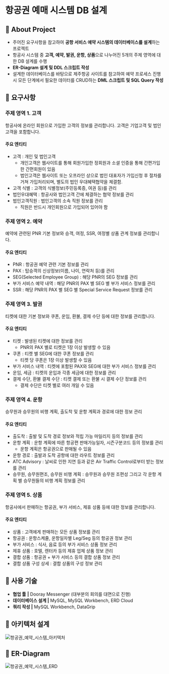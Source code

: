 # 항공권 예매 시스템 DB 설계

## 🔹 About Project

- 주어진 요구사항을 참고하여 **공항 서비스 예약 시스템의 데이터베이스를 설계**하는 프로젝트
- 항공사 시스템 중 **고객, 예약, 발권, 운항, 상품**으로 나누어진 5개의 주제 영역에 대한 DB 설계를 수행
- **ER-Diagram 설계 및 DDL 스크립트 작성**
- 설계한 데이터베이스를 바탕으로 제주항공 사이트를 참고하여 예약 프로세스 진행 시 모든 단계에서 필요한 데이터를 CRUD하는 **DML 스크립트 및 SQL Query 작성**


## 🔹 요구사항

### 주제 영역 1. 고객
항공사에 온라인 회원으로 가입한 고객의 정보를 관리합니다. 고객은 기업고객 및 법인고객을 포함합니다.
#### 주요 엔티티
- 고객 : 개인 및 법인고객
  - 개인고객은 웹사이트를 통해 회원가입한 정회원과 소셜 인증을 통해 간편가입한 간편회원이 있음
  - 법인고객은 웹사이트 또는 오프라인 상으로 법인 대표자가 가입신청 후 절차를 거쳐 가입처리되며, 별도의 법인 우대혜택협약을 체결함.
- 고객 식별 : 고객의 식별정보(주민등록증, 여권 등)를 관리
- 법인우대혜택 : 항공사와 법인고객 간에 체결하는 협약 정보를 관리
- 법인고객직원 : 법인고객의 소속 직원 정보를 관리
  - 직원은 반드시 개인회원으로 가입되어 있어야 함
 
### 주제 영역 2. 예약
예약에 관련된 PNR 기본 정보와 승객, 여정, SSR, 여정별 상품 관계 정보를 관리합니다.
#### 주요 엔티티
- PNR : 항공권 예약 관련 기본 정보를 관리
- PAX : 탑승객의 신상정보(이름, 나이, 연락처 등)를 관리
- SEG(Selected Employee Group) : 해당 PNR의 SEG 정보를 관리
- 부가 서비스 예약 내역 : 해당 PNR의 PAX 별 SEG 별 부가 서비스 정보를 관리
- SSR : 해당 PNR의 PAX 별 SEG 별 Special Service Request 정보를 관리

### 주제 영역 3. 발권
티켓에 대한 기본 정보와 쿠폰, 운임, 환불, 결제 수단 등에 대한 정보를 관리합니다.
#### 주요 엔티티
- 티켓 : 발생된 티켓에 대한 정보를 관리
  - PNR의 PAX 별로 티켓은 1장 이상 발생할 수 있음
- 쿠폰 : 티켓 별 SEG에 대한 쿠폰 정보를 관리
  - 티켓 당 쿠폰은 1장 이상 발생할 수 있음
- 부가 서비스 내역 : 티켓에 포함된 PAX와 SEG에 대한 부가 서비스 정보를 관리
- 운임, 세금 : 티켓의 운입과 각종 세금에 대한 정보를 관리
- 결제 수단, 환불 결제 수단 : 티켓 결제 또는 환불 시 결제 수단 정보를 관리
  - 결제 수단은 티켓 별로 여러 개일 수 있음
 
### 주제 영역 4. 운항
승무원과 승무원의 비행 계획, 출도착 및 운항 계획과 경로에 대한 정보 관리
#### 주요 엔티티
- 출도착 : 출발 및 도착 경로 정보와 적립 가능 마일리지 등의 정보를 관리
- 운항 계획 : 운항 계획에 따른 항공편 판매가능일자, 시즌구분코드 등의 정보를 관리
  - 운항 계획은 항공권으로 판매될 수 있음
- 운항 경로 : 출발과 도착 공항에 대한 라우트 정보를 관리
- ATC Advisory : 날씨로 인한 지연 등과 같은 Air Traffic Control로부터 받는 정보를 관리
- 승무원, 승무원편조, 승무원 비행 계획 : 승무원과 승무원 조편성 그리고 각 운항 계획 별 승무원들의 비행 계획 정보를 관리

### 주제 영역 5. 상품
항공사에서 판매하는 항공권, 부가 서비스, 제휴 상품 등에 대한 정보를 관리합니다.
#### 주요 엔티티
- 상품 : 고객에게 판매하는 모든 상품 정보를 관리
- 항공권 : 운항스케줄, 운항일자별 Leg/Seg 등의 항공권 정보 관리
- 부가 서비스 : 식사, 음료 등의 부가 서비스 상품 정보 관리
- 제휴 상품 : 호텔, 렌터카 등의 제휴 업체 상품 정보 관리
- 결합 상품 : 항공권  + 부가 서비스 등의 결합 상품 정보 관리
- 결합 상품 구성 상세 : 결합 상품의 구성 정보 관리


## 🔹 사용 기술

- **협업 툴** **|** Dooray Messenger (대부분의 회의를 대면으로 진행)
- **데이터베이스 설계 |** MySQL, MySQL Workbench, ERD Cloud
- **쿼리 작성 |** MySQL Workbench, DataGrip


## 🔹 아키텍처 설계

![항공권_예약_시스템_아키텍처](https://github.com/ghsyn/airline-reservation-system-database/assets/94375740/310ac8ee-41a0-40ef-b298-151611432512)


## 🔹 ER-Diagram

![항공권_예약_시스템_ERD](https://github.com/ghsyn/airline-reservation-system-database/assets/94375740/f710b3cd-7f43-4aa4-8433-97457076fb7f)
